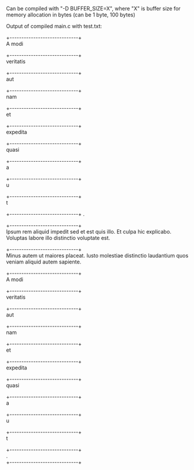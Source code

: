 Can be compiled with "-D BUFFER_SIZE=X", where "X" is buffer size for memory allocation in bytes (can be 1 byte, 100 bytes)

Output of compiled main.c with test.txt:

+-----------------------------+   
A modi 
 
+-----------------------------+   
veritatis 
 
+-----------------------------+   
aut 
 
+-----------------------------+   
nam 
 
+-----------------------------+    
et 
 
+-----------------------------+    
expedita 
 
+-----------------------------+    
quasi 
 
+-----------------------------+    
a
 
+-----------------------------+    
u
 
+-----------------------------+    
t
 
+-----------------------------+
.    
 
+-----------------------------+    
Ipsum rem aliquid impedit sed et est quis illo. Et culpa hic explicabo. Voluptas labore illo distinctio voluptate est. 
 
+-----------------------------+    
Minus autem ut maiores placeat. Iusto molestiae distinctio laudantium quos veniam aliquid autem sapiente. 
 
+-----------------------------+    
A modi 
 
+-----------------------------+    
veritatis 
 
+-----------------------------+    
aut 
 
+-----------------------------+    
nam 
 
+-----------------------------+    
et 
 
+-----------------------------+    
expedita 
 
+-----------------------------+    
quasi 
 
+-----------------------------+    
a
 
+-----------------------------+    
u
 
+-----------------------------+    
t
 
+-----------------------------+    
.        
+-----------------------------+         
